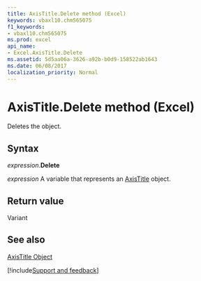 ```yaml
---
title: AxisTitle.Delete method (Excel)
keywords: vbaxl10.chm565075
f1_keywords:
- vbaxl10.chm565075
ms.prod: excel
api_name:
- Excel.AxisTitle.Delete
ms.assetid: 5d5aa06a-3626-a92b-b0d9-158522ab1643
ms.date: 06/08/2017
localization_priority: Normal
---
```



# AxisTitle.Delete method (Excel)

Deletes the object.


## Syntax

_expression_.**Delete**

_expression_ A variable that represents an [AxisTitle](Excel.AxisTitle-graph-property.md) object.


## Return value

Variant


## See also


[AxisTitle Object](Excel.AxisTitle(object).md)

[!include[Support and feedback](~/includes/feedback-boilerplate.md)]